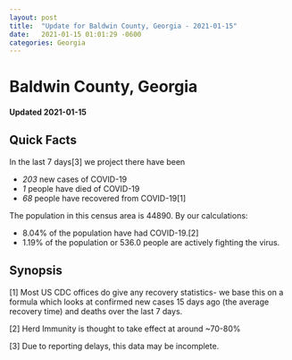 ```yaml
---
layout: post
title:  "Update for Baldwin County, Georgia - 2021-01-15"
date:   2021-01-15 01:01:29 -0600
categories: Georgia
---
```


# Baldwin County, Georgia
#### Updated 2021-01-15

## Quick Facts

In the last 7 days[3] we project there have been
- *203* new cases of COVID-19
- *1* people have died of COVID-19
- *68* people have recovered from COVID-19[1]

The population in this census area is 44890. By our calculations:
- 8.04% of the population have had COVID-19.[2]
- 1.19% of the population or 536.0 people are actively fighting the virus.

## Synopsis




[1] Most US CDC offices do give any recovery statistics- we base this on a formula which looks at confirmed new cases
15 days ago (the average recovery time) and deaths over the last 7 days.

[2] Herd Immunity is thought to take effect at around ~70-80%

[3] Due to reporting delays, this data may be incomplete.
 
    